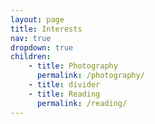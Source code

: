 ```yaml
---
layout: page
title: Interests
nav: true
dropdown: true
children: 
    - title: Photography
      permalink: /photography/
    - title: divider
    - title: Reading
      permalink: /reading/
---
```

